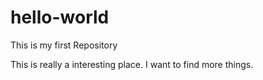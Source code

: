 # hello-world
This is my first Repository

This is really a interesting place. I want to find more things.
